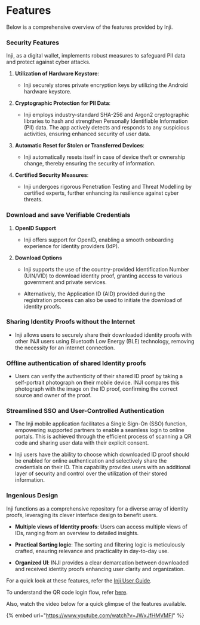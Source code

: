 # Features

Below is a comprehensive overview of the features provided by Inji.

### Security Features

Inji, as a digital wallet, implements robust measures to safeguard PII data and protect against cyber attacks.

1. **Utilization of Hardware Keystore**:
   
   * Inji securely stores private encryption keys by utilizing the Android hardware keystore.

2. **Cryptographic Protection for PII Data**:
   
   * Inji employs industry-standard SHA-256 and Argon2 cryptographic libraries to hash and strengthen Personally Identifiable Information (PII) data. The app actively detects and responds to any suspicious activities, ensuring enhanced security of user data.

3. **Automatic Reset for Stolen or Transferred Devices**:

   * Inji automatically resets itself in case of device theft or ownership change, thereby ensuring the security of information.

4. **Certified Security Measures**:
   
   * Inji undergoes rigorous Penetration Testing and Threat Modelling by certified experts, further enhancing its resilience against cyber threats.
  

### Download and save Verifiable Credentials

1. **OpenID Support**

   * Inji offers support for OpenID, enabling a smooth onboarding experience for identity providers (IdP).

2. **Download Options**

   * Inji supports the use of the country-provided Identification Number (UIN/VID) to download identity proof, granting access to various government and private services.

   * Alternatively, the Application ID (AID) provided during the registration process can also be used to initiate the download of identity proofs.


### Sharing Identity Proofs without the Internet

* Inji allows users to securely share their downloaded identity proofs with other INJI users using Bluetooth Low Energy (BLE) technology, removing the necessity for an internet connection.

### Offline authentication of shared Identity proofs

* Users can verify the authenticity of their shared ID proof by taking a self-portrait photograph on their mobile device. INJI compares this photograph with the image on the ID proof, confirming the correct source and owner of the proof.

### Streamlined SSO and User-Controlled Authentication

* The Inji mobile application facilitates a Single Sign-On (SSO) function, empowering supported partners to enable a seamless login to online portals. This is achieved through the efficient process of scanning a QR code and sharing user data with their explicit consent.

* Inji users have the ability to choose which downloaded ID proof should be enabled for online authentication and selectively share the credentials on their ID. This capability provides users with an additional layer of security and control over the utilization of their stored information.

### Ingenious Design

Inji functions as a comprehensive repository for a diverse array of identity proofs, leveraging its clever interface design to benefit users.

* **Multiple views of Identity proofs**: Users can access multiple views of IDs, ranging from an overview to detailed insights.

* **Practical Sorting logic**: The sorting and filtering logic is meticulously crafted, ensuring relevance and practicality in day-to-day use.

* **Organized UI**: INJI provides a clear demarcation between downloaded and received identity proofs enhancing user clarity and organization.


  


















For a quick look at these features, refer the [Inji User Guide](https://docs.mosip.io/1.2.0/modules/inji-user-guide).

To understand the QR code login flow, refer [here](https://docs.esignet.io/esignet-end-user-guide/login-flow-qr-code).

Also, watch the video below for a quick glimpse of the features available.

{% embed url="https://www.youtube.com/watch?v=JWxJfHMVMFI" %}
